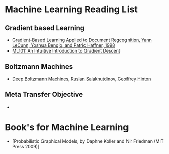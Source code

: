 
# Machine Learning Reading List
## Gradient based Learning
 - [Gradient-Based Learning Applied to Document Regcognition, Yann LeCunn, Yoshua Bengio, and Patric Haffner, 1998](http://yann.lecun.com/exdb/publis/pdf/lecun-01a.pdf)
 - [ML101: An Intuitive Introduction to Gradient Descent](https://towardsdatascience.com/machine-learning-101-an-intuitive-introduction-to-gradient-descent-366b77b52645)

## Boltzmann Machines
 - [Deep Boltzmann Machines, Ruslan Salakhutdinov, Geoffrey Hinton](http://proceedings.mlr.press/v5/salakhutdinov09a/salakhutdinov09a.pdf)

## Meta Transfer Objective
- [](https://arxiv.org/pdf/1901.10912.pdf)

# Book's for Machine Learning 
 - [Probabilistic Graphical Models, by Daphne Koller and Nir Friedman (MIT Press 2009)]
 
